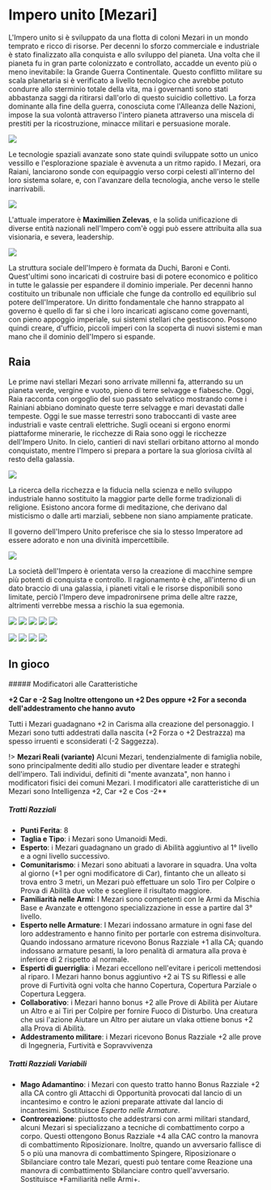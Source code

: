 # Impero unito [Mezari]

L'Impero unito si è sviluppato da una flotta di coloni Mezari in un mondo temprato e ricco di risorse. Per decenni lo sforzo commerciale e industriale è stato finalizzato alla conquista e allo sviluppo del pianeta. Una volta che il pianeta fu in gran parte colonizzato e controllato, accadde un evento più o meno inevitabile: la Grande Guerra Continentale. Questo conflitto militare su scala planetaria si è verificato a livello tecnologico che avrebbe potuto condurre allo sterminio totale della vita, ma i governanti sono stati abbastanza saggi da ritirarsi dall'orlo di questo suicidio collettivo. La forza dominante alla fine della guerra, conosciuta come l'Alleanza delle Nazioni, impose la sua volontà attraverso l'intero pianeta attraverso una miscela di prestiti per la ricostruzione, minacce militari e persuasione morale.

![](../../assets/custom_theme/space/images/mezari/1.jpg)

Le tecnologie spaziali avanzate sono state quindi sviluppate sotto un unico vessillo e l'esplorazione spaziale è avvenuta a un ritmo rapido. I Mezari, ora Raiani, lanciarono sonde con equipaggio verso corpi celesti all'interno del loro sistema solare, e, con l'avanzare della tecnologia, anche verso le stelle inarrivabili.

![](../../assets/custom_theme/space/images/mezari/2.jpg)

L'attuale imperatore è **Maximilien Zelevas**, e la solida unificazione di diverse entità nazionali nell'Impero com'è oggi può essere attribuita alla sua visionaria, e severa, leadership.

![](../../assets/custom_theme/space/images/mezari/3.jpg)

La struttura sociale dell'Impero è formata da Duchi, Baroni e Conti. Quest'ultimi sono incaricati di costruire basi di potere economico e politico in tutte le galassie per espandere il dominio imperiale.
Per decenni hanno costituito un tribunale non ufficiale che funge da controllo ed equilibrio sul potere dell'Imperatore. Un diritto fondamentale che hanno strappato al governo è quello di far sì che i loro incaricati agiscano come governanti, con pieno appoggio imperiale, sui sistemi stellari che gestiscono. Possono quindi creare, d'ufficio, piccoli imperi con la scoperta di nuovi sistemi e man mano che il dominio dell'Impero si espande. 

## Raia

Le prime navi stellari Mezari sono arrivate millenni fa, atterrando su un pianeta verde, vergine e vuoto, pieno di terre selvagge e fiabesche. Oggi, Raia racconta con orgoglio del suo passato selvatico mostrando come i Rainiani abbiano dominato queste terre selvagge e mari devastati dalle tempeste. Oggi le sue masse terrestri sono traboccanti di vaste aree industriali e vaste centrali elettriche. Sugli oceani si ergono enormi piattaforme minerarie, le ricchezze di Raia sono oggi le ricchezze dell'Impero Unito. In cielo, cantieri di navi stellari orbitano attorno al mondo conquistato, mentre l'Impero si prepara a portare la sua gloriosa civiltà al resto della galassia. 

![](../../assets/custom_theme/space/images/mezari/4.jpg)

La ricerca della ricchezza e la fiducia nella scienza e nello sviluppo industriale hanno sostituito la maggior parte delle forme tradizionali di religione. Esistono ancora forme di meditazione, che derivano dal misticismo o dalle arti marziali, sebbene non siano ampiamente praticate.

Il governo dell'Impero Unito preferisce che sia lo stesso Imperatore ad essere adorato e non una divinità impercettibile. 

![](../../assets/custom_theme/space/images/mezari/5.jpg)

La società dell'Impero è orientata verso la creazione di macchine sempre più potenti di conquista e controllo. Il ragionamento è che, all'interno di un dato braccio di una galassia, i pianeti vitali e le risorse disponibili sono limitate, perciò l'Impero deve impadronirsene prima delle altre razze, altrimenti verrebbe messa a rischio la sua egemonia.

![](../../assets/custom_theme/space/images/mezari/6.jpg)
![](../../assets/custom_theme/space/images/mezari/11.webp)
![](../../assets/custom_theme/space/images/mezari/12.webp)
![](../../assets/custom_theme/space/images/mezari/13.webp)
![](../../assets/custom_theme/space/images/mezari/14.webp)



![](../../assets/custom_theme/space/images/mezari/7.jpg) ![](../../assets/custom_theme/space/images/mezari/8.jpg) ![](../../assets/custom_theme/space/images/mezari/9.jpg) ![](../../assets/custom_theme/space/images/mezari/10.jpg)

## In gioco

##### Modificatori alle Caratteristiche

**+2 Car e -2 Sag**
**Inoltre ottengono un +2 Des oppure +2 For a seconda dell'addestramento che hanno avuto**

Tutti i Mezari guadagnano +2 in Carisma alla creazione del personaggio. I Mezari sono tutti addestrati dalla nascita (+2 Forza o +2 Destrazza) ma spesso irruenti e sconsiderati (-2 Saggezza).

!> **Mezari Reali (variante)** Alcuni Mezari, tendenzialmente di famiglia nobile, sono principalmente dediti allo studio per diventare leader e strateghi dell'impero. Tali individui, definiti di "mente avanzata", non hanno i modificatori fisici dei comuni Mezari. I modificatori alle caratteristiche di un Mezari sono Intelligenza +2, Car +2 e Cos -2**

##### Tratti Razziali

- **Punti Ferita**: 8
- **Taglia e Tipo**: i Mezari sono Umanoidi Medi.
- **Esperto**: i Mezari guadagnano un grado di Abilità aggiuntivo al 1° livello e a ogni livello successivo.
- **Comunitarismo**: i Mezari sono abituati a lavorare in squadra. Una volta al giorno (+1 per ogni modificatore di Car), fintanto che un alleato si trova entro 3 metri, un Mezari può effettuare un solo Tiro per Colpire o Prova di Abilità due volte e scegliere il risultato maggiore.
- **Familiarità nelle Armi**: I Mezari sono competenti con le Armi da Mischia Base e Avanzate e ottengono specializzazione in esse a partire dal 3° livello.
- **Esperto nelle Armature**: I Mezari indossano armature in ogni fase del loro addestramento e hanno finito per portarle con estrema disinvoltura. Quando indossano armature ricevono Bonus Razziale +1 alla CA; quando indossano armature pesanti, la loro penalità di armatura alla prova è inferiore di 2 rispetto al normale.
- **Esperti di guerriglia**: i Mezari eccellono nell'evitare i pericoli mettendosi al riparo. I Mezari hanno bonus aggiuntivo +2 ai TS su Riflessi e alle prove di Furtività ogni volta che hanno Copertura, Copertura Parziale o Copertura Leggera.
- **Collaborativo**: i Mezari hanno bonus +2 alle Prove di Abilità per Aiutare un Altro e ai Tiri per Colpire per fornire Fuoco di Disturbo. Una creatura che usi l'azione Aiutare un Altro per aiutare un vlaka ottiene bonus +2 alla Prova di Abilità.
- **Addestramento militare**: i Mezari ricevono Bonus Razziale +2 alle prove di Ingegneria, Furtività e Sopravvivenza

##### Tratti Razziali Variabili

- **Mago Adamantino**: i Mezari con questo tratto hanno Bonus Razziale +2 alla CA contro gli Attacchi di Opportunità provocati dal lancio di un incantesimo e contro le azioni preparate attivate dal lancio di incantesimi.
Sostituisce *Esperto nelle Armature*.
- **Controreazione**: piuttosto che addestrarsi con armi militari standard, alcuni Mezari si specializzano a tecniche di combattimento corpo a corpo. Questi ottengono Bonus Razziale +4 alla CAC contro la manovra di combattimento Riposizionare. Inoltre, quando un avversario fallisce di 5 o più una manovra di combattimento Spingere, Riposizionare o Sbilanciare contro tale Mezari, questi può tentare come Reazione una manovra di combattimento Sbilanciare contro quell'avversario.
Sostituisce *Familiarità nelle Armi+.